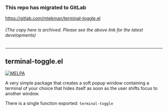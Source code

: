 ### This repo has migrated to GitLab
https://gitlab.com/mtekman/terminal-toggle.el
###### (The copy here is archived. Please see the above link for the latest developments)

********

## terminal-toggle.el

[![MELPA](http://melpa.org/packages/terminal-toggle-badge.svg)](http://melpa.org/#/terminal-toggle)

A very simple package that creates a soft popup window containing a terminal of your choice that hides itself as soon as the user shifts focus to another window.

There is a single function exported: `terminal-toggle`
